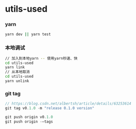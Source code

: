 # utils-used

### yarn

```bash
yarn dev || yarn test
```

### 本地调试

```bash
// 加入到本地yarn -- 使用yarn秒速、快
cd utils-used
yarn link
// 从本地取消
cd utils-used
yarn unlink
```


### git tag

```js
// https://blog.csdn.net/albertsh/article/details/63253614
git tag v0.1.0 -m "release 0.1.0 version"

git push origin v0.1.0
git push origin -–tags


```
